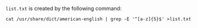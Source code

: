 `list.txt` is created by the following command:

`
cat /usr/share/dict/american-english | grep -E '^[a-z]{5}$' >list.txt
`
